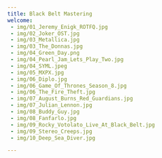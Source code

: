 ```yaml
---
title: Black Belt Mastering
welcome:
 - img/01_Jeremy_Enigk_ROTFQ.jpg
 - img/02_Joker_OST.jpg
 - img/03_Metallica.jpg
 - img/03_The_Donnas.jpg
 - img/04_Green_Day.png
 - img/04_Pearl_Jam_Lets_Play_Two.jpg
 - img/04_SYML.jpeg
 - img/05_MXPX.jpg
 - img/06_Diplo.jpg
 - img/06_Game_Of_Thrones_Season_8.jpg
 - img/06_The_Fire_Theft.jpg
 - img/07_August_Burns_Red_Guardians.jpg
 - img/07_Julian_Lennon.jpg
 - img/08_Buddy_Guy.jpg
 - img/08_Fanfarlo.jpg
 - img/09_Rocky_Votolato_Live_At_Black_Belt.jpg
 - img/09_Stereo_Creeps.jpg
 - img/10_Deep_Sea_Diver.jpg

---
```

